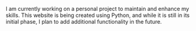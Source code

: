 I am currently working on a personal project to maintain and enhance my skills. This website is being created using Python, and while it is still in its initial phase, I plan to add additional functionality in the future.
